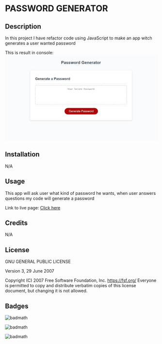 # PASSWORD GENERATOR


## Description
In this project I have refactor code using JavaScript to make an app witch generates a user wanted password

This is result in console:
![ReadMe-img](img/image.JPG)


## Installation
N/A


## Usage
This app will ask user what kind of password he wants, when user answers questions my code will generate a password



Link to live page: [Click here](https://markubil.github.io/Password-Generator/)


## Credits
N/A


## License
 GNU GENERAL PUBLIC LICENSE

 Version 3, 29 June 2007

 Copyright (C) 2007 Free Software Foundation, Inc. <https://fsf.org/>
 Everyone is permitted to copy and distribute verbatim copies
 of this license document, but changing it is not allowed.


## Badges

![badmath](https://img.shields.io/badge/JavaScript-62.3%25-yellow)

![badmath](https://img.shields.io/badge/CSS-25.9%25-red)

![badmath](https://img.shields.io/badge/HTML-11.8%25-green)